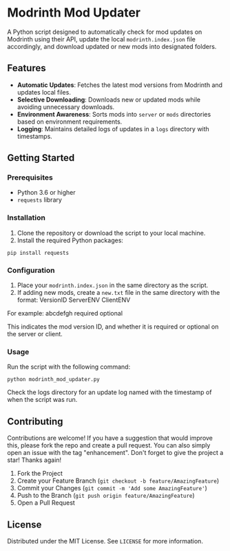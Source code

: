 # Modrinth Mod Updater

A Python script designed to automatically check for mod updates on Modrinth using their API, update the local `modrinth.index.json` file accordingly, and download updated or new mods into designated folders.

## Features

- **Automatic Updates**: Fetches the latest mod versions from Modrinth and updates local files.
- **Selective Downloading**: Downloads new or updated mods while avoiding unnecessary downloads.
- **Environment Awareness**: Sorts mods into `server` or `mods` directories based on environment requirements.
- **Logging**: Maintains detailed logs of updates in a `logs` directory with timestamps.

## Getting Started

### Prerequisites

- Python 3.6 or higher
- `requests` library

### Installation

1. Clone the repository or download the script to your local machine.
2. Install the required Python packages:

```shell
pip install requests
```
### Configuration

1. Place your `modrinth.index.json` in the same directory as the script.
2. If adding new mods, create a `new.txt` file in the same directory with the format:
VersionID ServerENV ClientENV

For example:
abcdefgh required optional

This indicates the mod version ID, and whether it is required or optional on the server or client.

### Usage

Run the script with the following command:

```shell
python modrinth_mod_updater.py
```

Check the logs directory for an update log named with the timestamp of when the script was run.

## Contributing

Contributions are welcome! If you have a suggestion that would improve this, please fork the repo and create a pull request. You can also simply open an issue with the tag "enhancement". Don't forget to give the project a star! Thanks again!

1. Fork the Project
2. Create your Feature Branch (`git checkout -b feature/AmazingFeature`)
3. Commit your Changes (`git commit -m 'Add some AmazingFeature'`)
4. Push to the Branch (`git push origin feature/AmazingFeature`)
5. Open a Pull Request

## License

Distributed under the MIT License. See `LICENSE` for more information.
